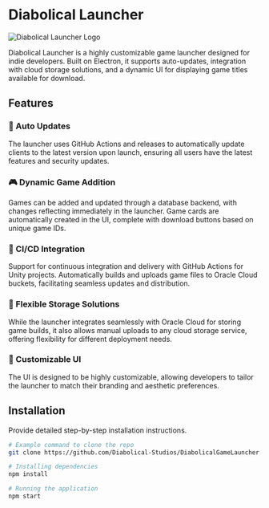 # Diabolical Launcher

![Diabolical Launcher Logo](https://repository-images.githubusercontent.com/792842580/16442e04-f598-4024-b5b7-1cd3de882534)

Diabolical Launcher is a highly customizable game launcher designed for indie developers. Built on Electron, it supports
auto-updates, integration with cloud storage solutions, and a dynamic UI for displaying game titles available for
download.

## Features

### 🚀 Auto Updates

The launcher uses GitHub Actions and releases to automatically update clients to the latest version upon launch,
ensuring all users have the latest features and security updates.

### 🎮 Dynamic Game Addition

Games can be added and updated through a database backend, with changes reflecting immediately in the launcher. Game
cards are automatically created in the UI, complete with download buttons based on unique game IDs.

### 🔄 CI/CD Integration

Support for continuous integration and delivery with GitHub Actions for Unity projects. Automatically builds and uploads
game files to Oracle Cloud buckets, facilitating seamless updates and distribution.

### 💾 Flexible Storage Solutions

While the launcher integrates seamlessly with Oracle Cloud for storing game builds, it also allows manual uploads to any
cloud storage service, offering flexibility for different deployment needs.

### 🎨 Customizable UI

The UI is designed to be highly customizable, allowing developers to tailor the launcher to match their branding and
aesthetic preferences.

## Installation

Provide detailed step-by-step installation instructions.

```bash
# Example command to clone the repo
git clone https://github.com/Diabolical-Studios/DiabolicalGameLauncher.git
```

```bash
# Installing dependencies
npm install
```

```bash
# Running the application
npm start
```
